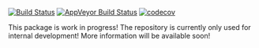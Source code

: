 
[![Build Status](https://travis-ci.org/eribul/coder.svg?branch=master)](https://travis-ci.org/eribul/coder) [![AppVeyor Build Status](https://ci.appveyor.com/api/projects/status/github/eribul/coder?branch=master&svg=true)](https://ci.appveyor.com/project/eribul/coder) [![codecov](https://codecov.io/gh/eribul/coder/branch/master/graph/badge.svg)](https://codecov.io/gh/eribul/coder)

<!-- README.md is generated from README.Rmd. Please edit that file -->
This package is work in progress! The repository is currently only used for internal development! More information will be available soon!
